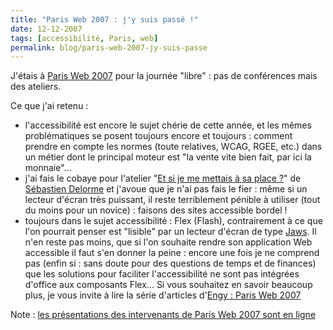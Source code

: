 ```yaml
---
title: "Paris Web 2007 : j'y suis passé !"
date: 12-12-2007
tags: [accessibilité, Paris, web]
permalink: blog/paris-web-2007-jy-suis-passe
---
```

J'étais à [Paris Web 2007](http://2007.paris-web.fr/) pour la journée "libre" : pas de conférences mais des ateliers.

Ce que j'ai retenu :

* l'accessibilité est encore le sujet chérie de cette année, et les mêmes problématiques se posent toujours encore et toujours : comment prendre en compte les normes (toute relatives, WCAG, RGEE, etc.) dans un métier dont le principal moteur est "la vente vite bien fait, par ici la monnaie"...
* j'ai fais le cobaye pour l'atelier "[Et si je me mettais à sa place ?](http://2007.paris-web.fr/Samedi-17-novembre#delorme)" de [Sébastien Delorme](http://2007.paris-web.fr/Sebastien-Delorme) et j'avoue que je n'ai pas fais le fier : même si un lecteur d'écran très puissant, il reste terriblement pénible à utiliser (tout du moins pour un novice) : faisons des sites accessible bordel !
* toujours dans le sujet accessibilité : Flex (Flash), contrairement à ce que l'on pourrait penser est "lisible" par un lecteur d'écran de type [Jaws](http://fr.wikipedia.org/wiki/Jaws). Il n'en reste pas moins, que si l'on souhaite rendre son application Web accessible il faut s'en donner la peine : encore une fois je ne comprend pas (enfin si : sans doute pour des questions de temps et de finances) que les solutions pour faciliter l'accessibilité ne sont pas intégrées d'office aux composants Flex...
Si vous souhaitez en savoir beaucoup plus, je vous invite à lire la série d'articles d'[Engy : Paris Web 2007](http://randomfeature.net/?s=paris+web+2007)

Note : [les présentations des intervenants de Paris Web 2007 sont en ligne](http://2007.paris-web.fr/Presentations-des-intervenants)
